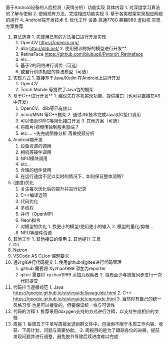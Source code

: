 基于Android设备的⼈脸检测（表情分析）功能实现
  具体内容
    1. 对深度学习算法的了解与使⽤
    2. 使⽤现有⽅法，完成相应功能实现
    3. 基于各类框架实现相应⽹络的运⾏
    4. Android端开发技术
    5. 优化⼯作
设备
⾼通778G
麒麟980
虚拟机
实现⽅案推荐
  1. 算法选择
    1. 先使⽤已有的⽅法接⼝进⾏开发实现
      1. OpenCV https://opencv.org/
      2. dlib http://dlib.net/
    2. 使⽤预训练好的模型进⾏开发**
      1. RetinaFace https://github.com/biubug6/Pytorch_Retinaface
      2. etc...
      3. 基于2的⽹络进⾏调优（可选）
      4. 或⾃⾏训练相应的算法模型（可选）
  2. 实现⽅式
    1. 直接基于Java/Kotlin 在Android上进⾏开发
      1. OpenCV
      2. Torch Mobile 等提供了Java包的框架
  2. 基于C++进⾏开发**
    1. 建议先在本机实现功能、提供接⼝（也可以直接在AS中开发）
      1. OpenCV、dlib等已有接⼝
      2. ncnn/MNN 等C++框架
    2. 通过JNI技术完成Java对C接⼝调⽤
      1. 可以借助SWIG等简化接⼝开发
    3. 其他⽅案（可选）
      1. 将图⽚/视频传输到服务器端？
      2. etc....
      ~先完成图像分析 再做视频分析
  3. Android端开发
      1. 设备资源的调⽤
        1. 相机等硬件调⽤
        2. NPU模块调⽤
        3. etc...
      2. 合理的组件使⽤
        1. 在运⾏速度不⾜以实时的情况下，如何保证整体流畅?
  4. (速度)优化
      1. 关注每次优化后的提升并进⾏记录
      2. C++编译选项
      3. 代码优化
        1. 多线程
        2. 并⾏（OpenMP）
        3. Neon指令
        4. 对模型的优化
          1. 换更⼩的模型/使⽤更⼩的输⼊
          2. 模型的量化/剪枝...
        5. NPU等硬件资源
  5. 其他⼯作
    1. 其他接⼝的使⽤
    2. 其他提升
⼯具
  1. Git
  2. Netron
  3. VSCode AS CLion
课题要求
  1. 通过git进⾏代码提交
    1. 使⽤github或gitee进⾏代码管理
      1. github 需要将 Xyzhao1999 添加为reporter
      2. gitee 需要将 xyzhao1999 添加为观察者
    2. 每周⾄少与周报同步进⾏⼀次代码提交
  2. 代码应当遵循规范
    1. Java https://google.github.io/styleguide/javaguide.html
    2. C++ https://google.github.io/styleguide/cppguide.html
    3. 当然你有⾃⼰的统⼀⻛格习惯 也是可以接受的，但要保证统⼀性与可读性
  3. 代码的注释
    1. 推荐采⽤doxygen⽀持的⽅式进⾏注释，以⽀持⽣成相应的⽂档
  4. 周报
    1. 每周五下午填写周报发送到群⽂件中，包括但不限于本周⼯作内容、收获、下周计划、问题与需要协助。
    2. 周报⽬的是为了跟踪各位的进展，提前发现问题并进⾏调整，避免脱节导致后续进度难以完成
